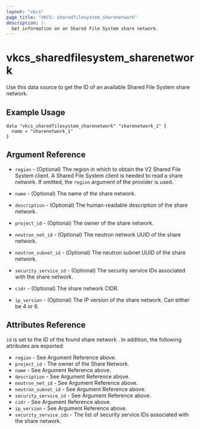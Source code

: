 ```yaml
---
layout: "vkcs"
page_title: "VKCS: sharedfilesystem_sharenetwork"
description: |-
  Get information on an Shared File System share network.
---
```


# vkcs\_sharedfilesystem\_sharenetwork

Use this data source to get the ID of an available Shared File System share network.

## Example Usage

```hcl
data "vkcs_sharedfilesystem_sharenetwork" "sharenetwork_1" {
  name = "sharenetwork_1"
}
```

## Argument Reference

* `region` - (Optional) The region in which to obtain the V2 Shared File System client.
    A Shared File System client is needed to read a share network. If omitted, the
    `region` argument of the provider is used.

* `name` - (Optional) The name of the share network.

* `description` - (Optional) The human-readable description of the share network.

* `project_id` - (Optional) The owner of the share network.

* `neutron_net_id` - (Optional) The neutron network UUID of the share network.

* `neutron_subnet_id` - (Optional) The neutron subnet UUID of the share network.

* `security_service_id` - (Optional) The security service IDs associated with the share network.

* `cidr` - (Optional) The share network CIDR.

* `ip_version` - (Optional) The IP version of the share network. Can either be 4 or 6.

## Attributes Reference

`id` is set to the ID of the found share network . In addition, the following
attributes are exported:

* `region` - See Argument Reference above.
* `project_id` - The owner of the Share Network.
* `name` - See Argument Reference above.
* `description` - See Argument Reference above.
* `neutron_net_id` - See Argument Reference above.
* `neutron_subnet_id` - See Argument Reference above.
* `security_service_id` - See Argument Reference above.
* `cidr` - See Argument Reference above.
* `ip_version` - See Argument Reference above.
* `security_service_ids` - The list of security service IDs associated with the share network.
